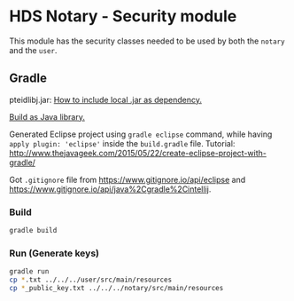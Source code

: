 # HDS Notary - Security module

This module has the security classes needed to be used by both the `notary` and the `user`.

## Gradle

pteidlibj.jar: [How to include local .jar as dependency.](https://stackoverflow.com/questions/20700053/how-to-add-local-jar-file-dependency-to-build-gradle-file)

[Build as Java library.](https://guides.gradle.org/building-java-libraries/)

Generated Eclipse project using `gradle eclipse` command, while having `apply plugin: 'eclipse'` inside the `build.gradle` file. Tutorial: <http://www.thejavageek.com/2015/05/22/create-eclipse-project-with-gradle/>

Got `.gitignore` file from <https://www.gitignore.io/api/eclipse> and <https://www.gitignore.io/api/java%2Cgradle%2Cintellij>.

### Build

```sh
gradle build
```

### Run (Generate keys)

```sh
gradle run
cp *.txt ../../../user/src/main/resources
cp *_public_key.txt ../../../notary/src/main/resources
```


